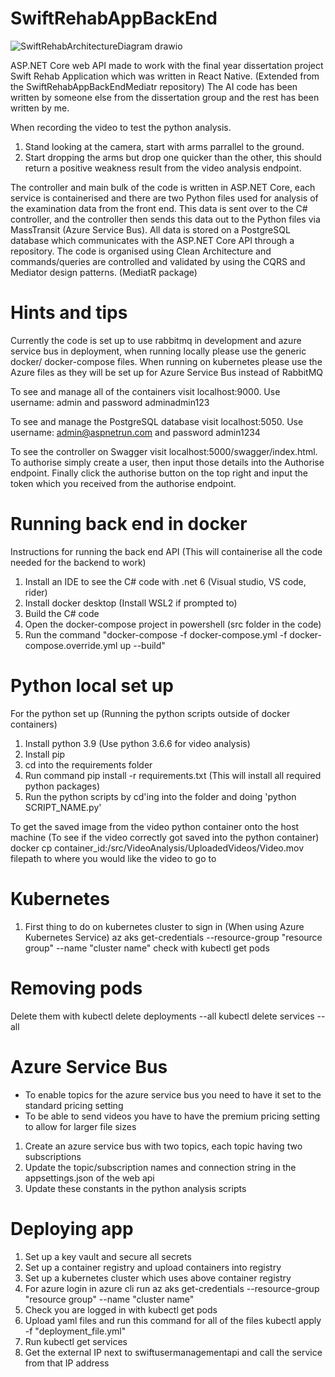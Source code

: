 # SwiftRehabAppBackEnd

![SwiftRehabArchitectureDiagram drawio](https://user-images.githubusercontent.com/74770850/186458208-33a672dc-198e-46af-89a2-9c68d8ae00cc.png)

ASP.NET Core web API made to work with the final year dissertation project Swift Rehab Application which was written in React Native. (Extended from the SwiftRehabAppBackEndMediatr repository)
The AI code has been written by someone else from the dissertation group and the rest has been written by me.

When recording the video to test the python analysis.
1. Stand looking at the camera, start with arms parrallel to the ground.
2. Start dropping the arms but drop one quicker than the other, this should return a positive weakness result from the video analysis endpoint.

The controller and main bulk of the code is written in ASP.NET Core, each service is containerised and there are two Python files used for analysis of the examination data from the front end. This data is sent over to the C# controller, and the controller then sends this data out to the Python files via MassTransit (Azure Service Bus).
All data is stored on a PostgreSQL database which communicates with the ASP.NET Core API through a repository.
The code is organised using Clean Architecture and commands/queries are controlled and validated by using the CQRS and Mediator design patterns. (MediatR package)

# Hints and tips

Currently the code is set up to use rabbitmq in development and azure service bus in deployment, when running locally please use the generic docker/ docker-compose files. When running on kubernetes please use the Azure files as they will be set up for Azure Service Bus instead of RabbitMQ

To see and manage all of the containers visit localhost:9000. Use username: admin and password adminadmin123

To see and manage the PostgreSQL database visit localhost:5050. Use username: admin@aspnetrun.com and password admin1234

To see the controller on Swagger visit localhost:5000/swagger/index.html. To authorise simply create a user, then input those details into the Authorise endpoint. Finally click the authorise button on the top right and input the token which you received from the authorise endpoint.

# Running back end in docker

Instructions for running the back end API (This will containerise all the code needed for the backend to work)

1. Install an IDE to see the C# code with .net 6 (Visual studio, VS code, rider)
2. Install docker desktop (Install WSL2 if prompted to)
3. Build the C# code
4. Open the docker-compose project in powershell (src folder in the code)
5. Run the command "docker-compose -f docker-compose.yml -f docker-compose.override.yml up --build"

# Python local set up 

For the python set up (Running the python scripts outside of docker containers)
1. Install python 3.9 (Use python 3.6.6 for video analysis)
2. Install pip
3. cd into the requirements folder
4. Run command pip install -r requirements.txt (This will install all required python packages)
5. Run the python scripts by cd'ing into the folder and doing 'python SCRIPT_NAME.py' 

To get the saved image from the video python container onto the host machine (To see if the video correctly got saved into the python container)
docker cp container_id:/src/VideoAnalysis/UploadedVideos/Video.mov filepath to where you would like the video to go to

# Kubernetes 

1. First thing to do on kubernetes cluster to sign in (When using Azure Kubernetes Service)
   az aks get-credentials --resource-group "resource group" --name "cluster name"
   check with kubectl get pods

# Removing pods
Delete them with kubectl delete deployments --all
kubectl delete services --all

# Azure Service Bus 
- To enable topics for the azure service bus you need to have it set to the standard pricing setting
- To be able to send videos you have to have the premium pricing setting to allow for larger file sizes

1. Create an azure service bus with two topics, each topic having two subscriptions
2. Update the topic/subscription names and connection string in the appsettings.json of the web api
3. Update these constants in the python analysis scripts

# Deploying app 
1. Set up a key vault and secure all secrets
2. Set up a container registry and upload containers into registry
3. Set up a kubernetes cluster which uses above container registry
4. For azure login in azure cli run az aks get-credentials --resource-group "resource group" --name "cluster name"
5. Check you are logged in with kubectl get pods
6. Upload yaml files and run this command for all of the files kubectl apply -f "deployment_file.yml" 
7. Run kubectl get services
8. Get the external IP next to swiftusermanagementapi and call the service from that IP address
   

